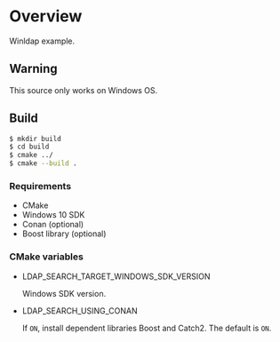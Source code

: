 # Overview

Winldap example.

## Warning

This source only works on Windows OS.

## Build

```bash
$ mkdir build
$ cd build
$ cmake ../
$ cmake --build .
```

### Requirements

* CMake
* Windows 10 SDK
* Conan (optional)
* Boost library (optional)

### CMake variables

* LDAP_SEARCH_TARGET_WINDOWS_SDK_VERSION

    Windows SDK version.

* LDAP_SEARCH_USING_CONAN

    If `ON`, install dependent libraries Boost and Catch2. The default is `ON`.
